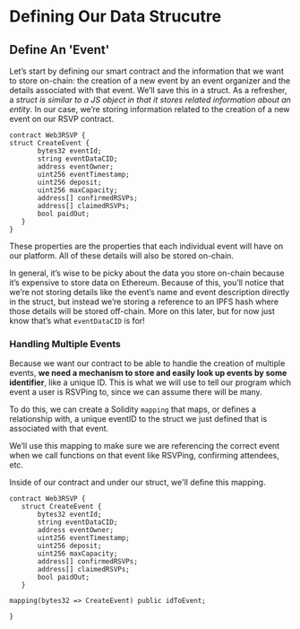 # Defining Our Data Strucutre

## Define An 'Event'

Let’s start by defining our smart contract and the information that we want to store on-chain: the creation of a new event by an event organizer and the details associated with that event. We’ll save this in a struct. As a refresher, a _struct is similar to a JS object in that it stores related information about an entity_. In our case, we’re storing information related to the creation of a new event on our RSVP contract.

```solidity
contract Web3RSVP {
struct CreateEvent {
       bytes32 eventId;
       string eventDataCID;
       address eventOwner;
       uint256 eventTimestamp;
       uint256 deposit;
       uint256 maxCapacity;
       address[] confirmedRSVPs;
       address[] claimedRSVPs;
       bool paidOut;
   }
}
```

These properties are the properties that each individual event will have on our platform. All of these details will also be stored on-chain.

In general, it’s wise to be picky about the data you store on-chain because it’s expensive to store data on Ethereum. Because of this, you’ll notice that we’re not storing details like the event’s name and event description directly in the struct, but instead we’re storing a reference to an IPFS hash where those details will be stored off-chain. More on this later, but for now just know that’s what `eventDataCID` is for!

### Handling Multiple Events

Because we want our contract to be able to handle the creation of multiple events, **we need a mechanism to store and easily look up events by some identifier**, like a unique ID. This is what we will use to tell our program which event a user is RSVPing to, since we can assume there will be many.

To do this, we can create a Solidity `mapping` that maps, or defines a relationship with, a unique eventID to the struct we just defined that is associated with that event.

We’ll use this mapping to make sure we are referencing the correct event when we call functions on that event like RSVPing, confirming attendees, etc.

Inside of our contract and under our struct, we'll define this mapping.

```solidity
contract Web3RSVP {
   struct CreateEvent {
       bytes32 eventId;
       string eventDataCID;
       address eventOwner;
       uint256 eventTimestamp;
       uint256 deposit;
       uint256 maxCapacity;
       address[] confirmedRSVPs;
       address[] claimedRSVPs;
       bool paidOut;
   }

mapping(bytes32 => CreateEvent) public idToEvent;

}
```
